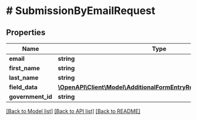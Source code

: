 # # SubmissionByEmailRequest

## Properties

Name | Type | Description | Notes
------------ | ------------- | ------------- | -------------
**email** | **string** |  |
**first_name** | **string** |  |
**last_name** | **string** |  |
**field_data** | [**\OpenAPI\Client\Model\AdditionalFormEntryResponseFieldDataInner[]**](AdditionalFormEntryResponseFieldDataInner.md) |  |
**government_id** | **string** |  | [optional]

[[Back to Model list]](../../README.md#models) [[Back to API list]](../../README.md#endpoints) [[Back to README]](../../README.md)
